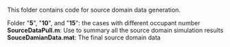 This folder contains code for source domain data generation.

Folder "**5**", "**10**", and "**15**": the cases with different occupant number   
**SourceDataPull.m**: Use to summary all the source domain simulation results     
**SouceDamianData.mat**: The final source domain data
